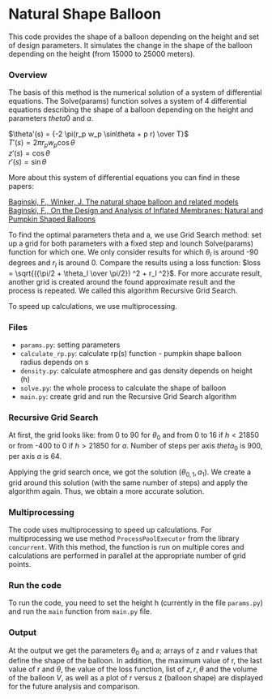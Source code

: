 # Natural Shape Balloon 

This code provides the shape of a balloon depending on the height and set of design parameters. It simulates the change in the shape of the balloon depending on the height (from 15000 to 25000 meters).  

### Overview
The basis of this method is the numerical solution of a system of differential equations. The Solve(params) function solves a system of 4 differential equations describing the shape of a balloon depending on the height and parameters $theta0$ and $a$.

$\theta'(s) = {-2 \pi(r_p w_p \sin\theta + p r) \over T}$ \
$T'(s) = 2 \pi r_p w_p \cos\theta$ \
$z'(s) = \cos\theta$ \
$r'(s) = \sin\theta$ 

More about this system of differential equations you can find in these papers:

[Baginski, F., Winker, J. The natural shape balloon and related models](https://doi.org/10.1016/j.asr.2003.10.030) \
[Baginski, F., On the Design and Analysis of Inflated Membranes: Natural and Pumpkin Shaped Balloons](https://www.jstor.org/stable/4096199)  

To find the optimal parameters theta and a, we use Grid Search method: set up a grid for both parameters with a fixed step and lounch Solve(params) function for which one. We only consider results for which $\theta_l$ is around -90 degrees and $r_l$ is around 0. Compare the results using a loss function: $loss = \sqrt{({\pi/2 + \theta_l \over \pi/2}) ^2 + r_l ^2}$. For more accurate result, another grid is created around the found approximate result and the process is repeated. We called this algorithm Recursive Grid Search.

To speed up calculations, we use multiprocessing.

### Files 
* `params.py`: setting parameters
* `calculate_rp.py`: calculate rp(s) function - pumpkin shape balloon radius depends on s
* `density.py`: calculate atmosphere and gas density depends on height (h)
* `solve.py`: the whole process to calculate the shape of balloon
* `main.py`: create grid and run the Recursive Grid Search algorithm

### Recursive Grid Search

At first, the grid looks like: from 0 to 90 for $\theta_0$ and from 0 to 16 if $h < 21850$ or from -400 to 0 if $h > 21850$ for $a$. Number of steps per axis $theta_0$ is 900, per axis $a$ is 64. 

Applying the grid search once, we got the solution $(\theta_{0, 1}, a_1)$. We create a grid around this solution (with the same number of steps) and apply the algorithm again. Thus, we obtain a more accurate solution.

### Multiprocessing
The code uses multiprocessing to speed up calculations. For multiprocessing we use method `ProcessPoolExecutor` from the library `concurrent`. With this method, the function is run on multiple cores and calculations are performed in parallel at the appropriate number of grid points.

### Run the code
To run the code, you need to set the height h (currently in the file `params.py`) and run the `main` function from `main.py` file.

### Output
At the output we get the parameters $\theta_0$ and a; arrays of z and r values that define the shape of the balloon. In addition, the maximum value of r, the last value of r and $\theta$, the value of the loss function, list of $z, r, \theta$ and the volume of the balloon $V$, as well as a plot of r versus z (balloon shape) are displayed for the future analysis and comparison. 
